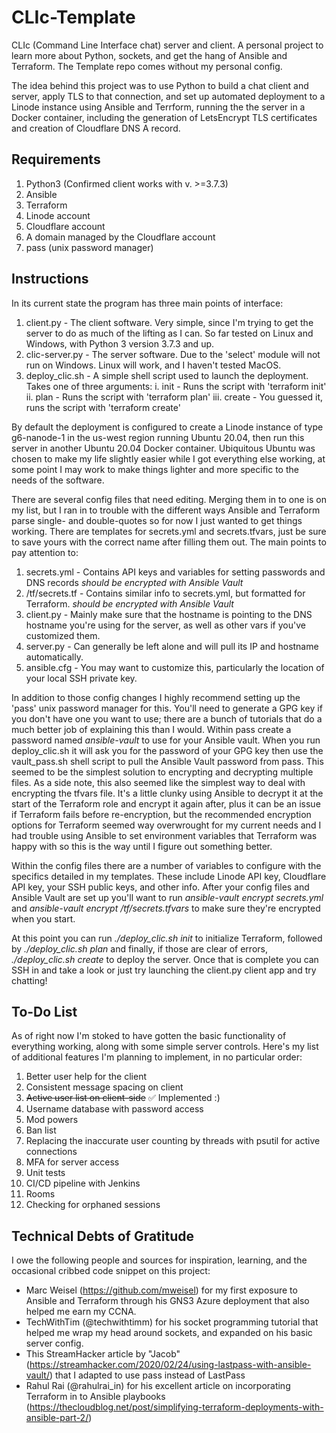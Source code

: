 # CLIc-Template
CLIc (Command Line Interface chat) server and client. A personal project to learn more about Python, sockets, and get the hang of Ansible and Terraform. The Template repo comes without my personal config.

The idea behind this project was to use Python to build a chat client and server, apply TLS to that connection, and set up automated deployment to a Linode instance using Ansible and Terrform, running the the server in a Docker container, including the generation of LetsEncrypt TLS certificates and creation of Cloudflare DNS A record.

## Requirements
  1. Python3 (Confirmed client works with v. >=3.7.3)
  2. Ansible
  3. Terraform
  4. Linode account
  5. Cloudflare account
  6. A domain managed by the Cloudflare account
  7. pass (unix password manager)

## Instructions
In its current state the program has three main points of interface:
  1. client.py - The client software. Very simple, since I'm trying to get the server to do as much of the lifting as I can. So far tested on Linux and Windows, with Python 3 version 3.7.3 and up.
  2. clic-server.py - The server software. Due to the 'select' module will not run on Windows. Linux will work, and I haven't tested MacOS.
  3. deploy_clic.sh - A simple shell script used to launch the deployment. Takes one of three arguments:
      i. init   - Runs the script with 'terraform init'
     ii. plan   - Runs the script with 'terraform plan'
    iii. create - You guessed it, runs the script with 'terraform create'

By default the deployment is configured to create a Linode instance of type g6-nanode-1 in the us-west region running Ubuntu 20.04, then run this server in another Ubuntu 20.04 Docker container. Ubiquitous Ubuntu was chosen to make my life slightly easier while I got everything else working, at some point I may work to make things lighter and more specific to the needs of the software.

There are several config files that need editing. Merging them in to one is on my list, but I ran in to trouble with the different ways Ansible and Terraform parse single- and double-quotes so for now I just wanted to get things working. There are templates for secrets.yml and secrets.tfvars, just be sure to save yours with the correct name after filling them out. The main points to pay attention to:
  1. secrets.yml - Contains API keys and variables for setting passwords and DNS records *should be encrypted with Ansible Vault*
  2. /tf/secrets.tf - Contains similar info to secrets.yml, but formatted for Terraform. *should be encrypted with Ansible Vault*
  3. client.py - Mainly make sure that the hostname is pointing to the DNS hostname you're using for the server, as well as other vars if you've customized them.
  4. server.py - Can generally be left alone and will pull its IP and hostname automatically.
  5. ansible.cfg - You may want to customize this, particularly the location of your local SSH private key.

In addition to those config changes I highly recommend setting up the 'pass' unix password manager for this. You'll need to generate a GPG key if you don't have one you want to use; there are a bunch of tutorials that do a much better job of explaining this than I would. Within pass create a password named *ansible-vault* to use for your Ansible vault. When you run deploy_clic.sh it will ask you for the password of your GPG key then use the vault_pass.sh shell script to pull the Ansible Vault password from pass. This seemed to be the simplest solution to encrypting and decrypting multiple files. As a side note, this also seemed like the simplest way to deal with encrypting the tfvars file. It's a little clunky using Ansible to decrypt it at the start of the Terraform role and encrypt it again after, plus it can be an issue if Terraform fails before re-encryption, but the recommended encryption options for Terraform seemed way  overwrought for my current needs and I had trouble using Ansible to set environment variables that Terraform was happy with so this is the way until I figure out something better.

Within the config files there are a number of variables to configure with the specifics detailed in my templates. These include Linode API key, Cloudflare API key, your SSH public keys, and other info. After your config files and Ansible Vault are set up you'll want to run *ansible-vault encrypt secrets.yml* and *ansible-vault encrypt /tf/secrets.tfvars* to make sure they're encrypted when you start.

At this point you can run *./deploy_clic.sh init* to initialize Terraform, followed by *./deploy_clic.sh plan* and finally, if those are clear of errors, *./deploy_clic.sh create* to deploy the server. Once that is complete you can SSH in and take a look or just try launching the client.py client app and try chatting!

## To-Do List
As of right now I'm stoked to have gotten the basic functionality of everything working, along with some simple server controls. Here's my list of additional features I'm planning to implement, in no particular order:
  1. Better user help for the client
  2. Consistent message spacing on client
  3. ~~Active user list on client-side~~ ✅ Implemented :)
  4. Username database with password access
  5. Mod powers
  6. Ban list
  7. Replacing the inaccurate user counting by threads with psutil for active connections
  8. MFA for server access
  9. Unit tests
  10. CI/CD pipeline with Jenkins
  11. Rooms
  12. Checking for orphaned sessions

## Technical Debts of Gratitude
I owe the following people and sources for inspiration, learning, and the occasional cribbed code snippet on this project:

- Marc Weisel (https://github.com/mweisel) for my first exposure to Ansible and Terraform through his GNS3 Azure deployment that also helped me earn my CCNA.
- TechWithTim (@techwithtimm) for his socket programming tutorial that helped me wrap my head around sockets, and expanded on his basic server config.
- This StreamHacker article by "Jacob" (https://streamhacker.com/2020/02/24/using-lastpass-with-ansible-vault/) that I adapted to use pass instead of LastPass
- Rahul Rai (@rahulrai_in) for his excellent article on incorporating Terraform in to Ansible playbooks (https://thecloudblog.net/post/simplifying-terraform-deployments-with-ansible-part-2/)


